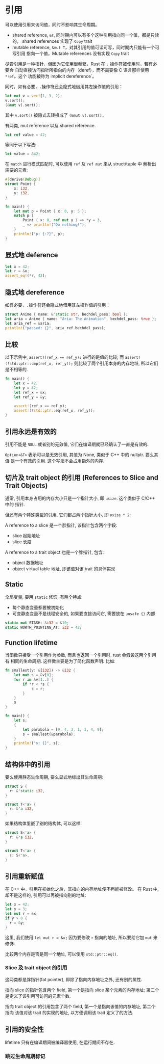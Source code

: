 # 引用

可以使用引用来访问值，同时不影响其生命周期。

- shared reference, `&T`, 同时期内可以有多个这种引用指向同一个值，都是只读的。
  shared references 实现了 `Copy` trait
- mutable reference, `&mut T`，对其引用的值可读可写，同时期内只能有一个可写引用
  指向一个值，Mutable references 没有实现 `Copy` trait

尽管引用是一种指针，但因为它使用很频繁，Rust 在 `.` 操作符被使用时，若有必要会
自动直接访问指针所指向的内存（deref），而不需要像 C 语言那样使用 `*ref`。这个
功能被称为 implicit dereference`。

同时，如有必要，`.`操作符还会隐式地借用其左操作值的引用：

```rust
let mut v = vec![1, 3, 2];
v.sort();
(&mut v).sort();
```

其中 `v.sort()` 被隐式去转换成了 `(&mut v).sort()`。

有两类, mut reference 以及 shared reference.

```rust
let ref value = 42;
```

等同于以下写法:

```rust
let value = &42;
```

在 `match` 进行模式匹配时, 可以使用 `ref` 及 `ref mut` 来从 struct/tuple 中
解析出需要的元素:

```rust
#[derive(Debug)]
struct Point {
    x: i32,
    y: i32,
}

fn main() {
    let mut p = Point { x: 0, y: 5 };
    match p {
        Point { x: 0, ref mut y } => *y = 3,
        _ => println!("Do nothing!"),
    }
    println!("p: {:?}", p);
}
```

## 显式地 deference

```rust
let x = 42;
let r = &x;
assert_eq!(*r, 42);
```

## 隐式地 dereference

如有必要，`.`操作符还会隐式地借用其左操作值的引用：

```rust
struct Anime { name: &'static str, bechdel_pass: bool };
let aria = Anime { name: "Aria: The Animation", bechdel_pass: true };
let aria_ref = &aria;
println!("passed: {}", aria_ref.bechdel_pass);
```

## 比较

以下示例中, `assert!(ref_x == ref_y);` 进行的是值的比较;
而 `assert!(!std::ptr::cmp(ref_x, ref_y));` 则比较了两个引用本身的内存地址,
所以它们是不相等的.

```rust
fn main() {
    let x = 42;
    let y = 42;
    let ref_x = &x;
    let ref_y = &y;

    assert!(ref_x == ref_y);
    assert!(!std::ptr::eq(ref_x, ref_y));
}
```

## 引用永远是有效的

引用不能是 `NULL` 或者别的无效值, 它们在编译期就已经确认了一直是有效的.

`Option<&T>` 表示可以是无效引用, 其值为 None, 类似于 C++ 中的 nullptr. 要么其值
是一个有效的引用. 这个写法不会占用额外的内存.

## 切片及 trait object 的引用 (References to Slice and Trait Objects)

通常, 引用本身占用的内存大小只是一个指针大小, 即 `usize`. 这个类似于 C/C++ 中的
指针.

但还有两个特殊类型的引用, 它们都占两个指针大小, 即 `usize * 2`:

A reference to a slice 是一个胖指针, 该指针包含两个字段:

* slice 起始地址
* slice 长度

A reference to a trait object 也是一个胖指针, 包含:

* object 数据地址
* object virtual table 地址, 即该值对该 trait 的具体实现

## Static

全局变量, 要用 `static` 修饰, 有两个特点:

* 每个静态变量都要被初始化
* 可变静态变量不是线程安全的, 如果要直接访问它, 需要放在 `unsafe {}` 内部

```rust
static mut STASH: &i32 = &10;
static WORTH_POINTING_AT: i32 = 42;
```

## Function lifetime

当函数只接受一个引用作为参数, 而且也返回一个引用时, rust 会假设这两个引用有
相同的生命周期. 这样做主要是为了简化函数声明. 比如:

```rust
fn smallest(v: &[i32]) -> &i32 {
    let mut s = &v[0];
    for r in &v[1..] {
        if *r < *s {
            s = r;
        }
    }
    s
}

fn main() {
    let s;
    {
        let parabola = [9, 4, 3, 1, 1, 4, 9];
        s = smallest(&parabola);
    }
    println!("s: {}", s);
}
```

## 结构体中的引用

要么使用静态生命周期, 要么显式地标出其生命周期:

```rust
struct S {
  r: &'static i32,
}

struct T<'a> {
  r: &'a i32,
}
```

如果结构体里嵌了别的结构体, 可以这样:

```rust
struct S<'a> {
  r: &'a i32,
}

struct T<'a> {
  s: S<'a>,
}
```

## 引用重新赋值

在 C++ 中，引用在初始化之后，其指向的内存地址便不再能被修改。
在 Rust 中, 却不是这样的, 引用可以再被指向别的地址:

```rust
let x = 42;
let y = 3;
let mut r = &x;
if y > 0 {
  r = &y;
}
```

这里, 我们使用 `let mut r = &x;` 因为要修改 `r` 指向的地址, 所以要给它加 `mut`
来修饰.

比较两个内存是否是同一个地址, 可以使用 `std::ptr::eq()`.

### Slice 及 trait object 的引用

这两类都是胖指针(fat pointer), 即除了指向内存地址之外, 还有别的属性.

指向 slice 的指针包含两个 field, 第一个是指向 slice 某个元素的内存地址; 第二个
是定义了该引用可访问的元素个数.

指向 trait object 的引用包含了两个 field, 第一个是指向该值的内存地址, 第二个指向
该值对该 trait 的实现的地址, 以方便调用该 trait 定义了的方法.

## 引用的安全性

lifetime 只有在编译期间被编译器使用, 在运行期间不存在.

### 跳过生命周期标记
